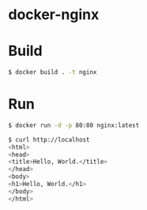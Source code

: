 docker-nginx
=========

# Build

```bash
$ docker build . -t nginx
```
# Run

```bash
$ docker run -d -p 80:80 nginx:latest

$ curl http://localhost
<html>
<head>
<title>Hello, World.</title>
</head>
<body>
<h1>Hello, World.</h1>
</body>
</html>
```
